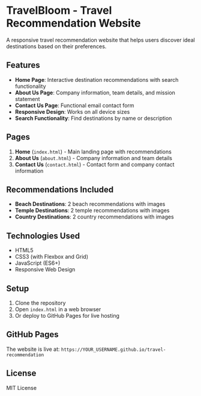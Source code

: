 # TravelBloom - Travel Recommendation Website

A responsive travel recommendation website that helps users discover ideal destinations based on their preferences.

## Features

- **Home Page**: Interactive destination recommendations with search functionality
- **About Us Page**: Company information, team details, and mission statement
- **Contact Us Page**: Functional email contact form
- **Responsive Design**: Works on all device sizes
- **Search Functionality**: Find destinations by name or description

## Pages

1. **Home** (`index.html`) - Main landing page with recommendations
2. **About Us** (`about.html`) - Company information and team details
3. **Contact Us** (`contact.html`) - Contact form and company contact information

## Recommendations Included

- **Beach Destinations**: 2 beach recommendations with images
- **Temple Destinations**: 2 temple recommendations with images  
- **Country Destinations**: 2 country recommendations with images

## Technologies Used

- HTML5
- CSS3 (with Flexbox and Grid)
- JavaScript (ES6+)
- Responsive Web Design

## Setup

1. Clone the repository
2. Open `index.html` in a web browser
3. Or deploy to GitHub Pages for live hosting

## GitHub Pages

The website is live at: `https://YOUR_USERNAME.github.io/travel-recommendation`

## License

MIT License